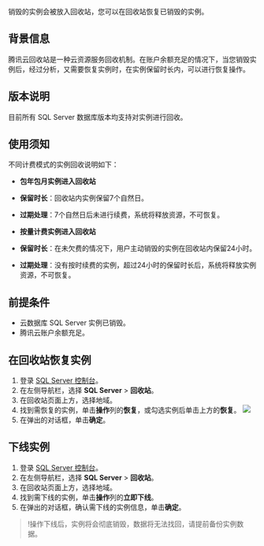 销毁的实例会被放入回收站，您可以在回收站恢复已销毁的实例。

## 背景信息
腾讯云回收站是一种云资源服务回收机制。在账户余额充足的情况下，当您销毁实例后，经过分析，又需要恢复实例时，在实例保留时长内，可以进行恢复操作。

## 版本说明
目前所有 SQL Server 数据库版本均支持对实例进行回收。

## 使用须知
不同计费模式的实例回收说明如下：
- **包年包月实例进入回收站**
 - **保留时长**：回收站内实例保留7个自然日。
 - **过期处理**：7个自然日后未进行续费，系统将释放资源，不可恢复。

- **按量计费实例进入回收站**
 - **保留时长**：在未欠费的情况下，用户主动销毁的实例在回收站内保留24小时。
 - **过期处理**：没有按时续费的实例，超过24小时的保留时长后，系统将释放实例资源，不可恢复。

## 前提条件
- 云数据库 SQL Server 实例已销毁。
- 腾讯云账户余额充足。

## 在回收站恢复实例
1. 登录 [SQL Server 控制台](https://console.cloud.tencent.com/sqlserver)。
2. 在左侧导航栏，选择 **SQL Server** > **回收站**。
3. 在回收站页面上方，选择地域。
4. 找到需恢复的实例，单击**操作**列的**恢复**，或勾选实例后单击上方的**恢复**。
![](https://qcloudimg.tencent-cloud.cn/raw/673b9539a3d68a3068a7ae2bd1f182d0.png)
5. 在弹出的对话框，单击**确定**。

## 下线实例
1. 登录 [SQL Server 控制台](https://console.cloud.tencent.com/sqlserver)。
2. 在左侧导航栏，选择 **SQL Server** > **回收站**。
3. 在回收站页面上方，选择地域。
4. 找到需下线的实例，单击**操作**列的**立即下线**。
5. 在弹出的对话框，确认需下线的实例信息，单击**确定**。
>!操作下线后，实例将会彻底销毁，数据将无法找回，请提前备份实例数据。


